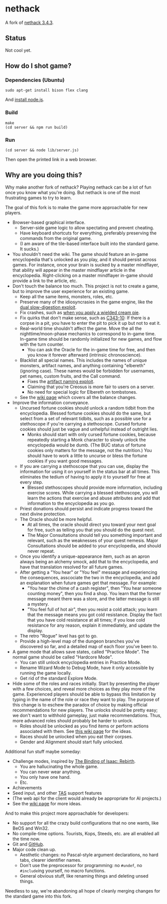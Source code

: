 # nethack

A fork of [nethack 3.4.3](http://www.nethack.org/v343/download-src.html).

## Status

Not cool yet.

## How do I shot game?

### Dependencies (Ubuntu)

```
sudo apt-get install bison flex clang
```

And [install node.js](https://github.com/joyent/node/wiki/installing-node.js-via-package-manager).

### Build

```
make
(cd server && npm run build)
```

### Run

```
(cd server && node lib/server.js)
```

Then open the printed link in a web browser.

## Why are you doing this?

Why make another fork of nethack?
Playing nethack can be a lot of fun once you know what you're doing.
But nethack is one of the most frustrating games to try to learn.

The goal of this fork is to make the game more approachable for new players.

 * Browser-based graphical interface.
   * Server-side game logic to allow spectating and prevent cheating.
   * Have keyboard shortcuts for everything, preferably preserving the commands from the original game.
   * (I am aware of the tile-based interface built into the standard game. It sucks.)
 * You shouldn't need the wiki.
   The game should feature an in-game encyclopedia that's unlocked as you play, and it should persist across games.
   For instance, once your brain is sucked by a master mindflayer, that ability will appear in the master mindflayer article in the encyclopedia.
   Right-clicking on a master mindflayer in-game should provide a link to the article, etc.
 * Don't touch the balance too much.
   This project is not to create a game, but to improve the user experience for an existing game.
   * Keep all the same items, monsters, roles, etc.
   * Preserve many of the idiosyncrasies in the game engine,
     like the [dual slow-digestion exploit](http://nethackwiki.com/wiki/Foodless#Dual_slow_digestion).
   * Fix crashes, such as [when you apply a wielded cream pie](http://tasvideos.org/GameResources/DOS/Nethack.html#CreamPieGlitch).
   * Fix quirks that don't make sense, such as [C343-10](http://nethackwiki.com/wiki/Bugs_in_NetHack_3.4.3#C343-10):
     If there is a corpse in a pit, you have to enter the pit to pick it up but not to eat it.
   * Real-world time shouldn't affect the game.
     Move the all the nighttime/moon-phase mechanics to correspond to in-game time.
     In-game time should be randomly initialized for new games, and flow with the turn counter.
     * You can ask the Oracle for the in-game time for free, and then you know it forever afterward (intrinsic chronoscience).
   * Blacklist all special names.
     This includes the names of unique monsters, artifact names, and anything containing "elbereth" (ignoring case).
     These names would be forbidden for usernames, pet names, custom fruits, and the Call command.
     * Fixes the [artifact naming exploit](http://nethackwiki.com/wiki/Naming_artifacts).
     * Claiming that you're Creosus is more fair to users on a server.
     * No need for special logic for Elbereth on tombstones.
   * See the [wiki page](https://github.com/thejoshwolfe/nethack/wiki/Balance-Changes) which covers all the balance changes.
 * Improve the information conveyance.
   * Uncursed fortune cookies should unlock a random tidbit from the encyclopedia.
     Blessed fortune cookies should do the same, but select from a set of relevant tidbits,
     such as a possible use for a stethoscope if you're carrying a stethoscope.
     Cursed fortune cookies should just be vague and unhelpful instead of outright lies.
     * Monks should start with only cursed fortune cookies,
       because repeatedly starting a Monk character to slowly unlock the encyclopedia would be dumb.
       (The BUC status of fortune cookies only matters for the message, not the nutrition.)
       You should have to work a little to uncurse or bless the fortune cookies if you want good messages.
   * If you are carrying a stethoscope that you can use,
     display the information for using it on yourself in the status bar at all times.
     This eliminates the tedium of having to apply it to yourself for free at every step.
     * Blessed stethoscopes should provide more information, including exercise scores.
       While carrying a blessed stethoscope, you will learn the actions that exercise and abuse attributes
       and add that information to the encyclopedia as you go.
   * Priest donations should persist and indicate progress toward the next divine protection.
   * The Oracle should be more helpful.
     * At all times, the oracle should direct you toward your next goal for free,
       such as telling you that you should do the quest next.
     * The Major Consultations should tell you something important and relevant,
       such as the weaknesses of your quest nemesis.
       Major Consultations should be added to your encyclopedia, and should never repeat.
   * Once you identify a unique-appearance item, such as an apron always being an alchemy smock,
     add that to the encyclopedia, and have that translation resolved for all future games.
   * After getting a "You hear" or "You feel" message and experiencing the consequences,
     asscociate the two in the encyclopedia, and add an explanation when future games get that message.
     For example:
     * "You hear the chime of a cash register", then "You hear someone counting money", then you find a shop.
       You learn that the former message meant there was a store, and the latter message is still a mystery.
     * "You feel full of hot air", then you resist a cold attack;
       you learn that the message means you got cold resistance.
       Display the fact that you have cold resistance at all times;
       if you lose cold resistance for any reason, explain it immediately, and update the display.
   * The retro "Rogue" level has got to go.
   * Provide a high-level map of the dungeon branches you've discovered so far,
     and a detailed map of each floor you've been to.
 * A game mode that allows save states, called "Practice Mode".
   The normal game should be called "Hardcore Mode".
   * You can still unlock encyclopedia entries in Practice Mode.
   * Rename Wizard Mode to Debug Mode, have it only accessible by running the game locally.
   * Get rid of the standard Explore Mode.
 * Hide some of the roles and races initially.
   Start by presenting the player with a few choices, and reveal more choices as they play more of the game.
   Experienced players should be able to bypass this limitation by typing in the name of the role or race they want to play.
   The purpose of this change is to eschew the paradox of choice by making official recommendations for new players.
   The unlocks should be pretty easy; we don't want to withhold gameplay, just make recommendations.
   Thus, more advanced roles should probably be harder to unlock.
   * Roles should be unlocked as you find items or perform actions associated with them.
     See [this wiki page](https://github.com/thejoshwolfe/nethack/wiki/Challenge-Modes) for the ideas.
   * Races should be unlocked when you eat their corpses.
   * Gender and Alignment should start fully unlocked.

Additional fun stuff maybe someday:

 * Challenge modes, inspired by [The Binding of Isaac: Rebirth](http://bindingofisaacrebirth.gamepedia.com/Challenges).
   * You are hallucinating the whole game.
   * You can never wear anything.
   * You only have one hand.
   * Etc.
 * Achievements
 * Seed input, and other [TAS](http://en.wikipedia.org/wiki/Tool-assisted_speedrun) support features
 * (The web api for the client would already be appropriate for AI projects.)
 * See the [wiki page](https://github.com/thejoshwolfe/nethack/wiki/Challenge-Modes) for more ideas.

And to make this project more approachable for developers:

 * No support for all the crazy build configurations that no one wants, like BeOS and Win32.
 * No compile-time options. Tourists, Kops, Steeds, etc. are all enabled all the time now.
 * Git and [GitHub](https://github.com/thejoshwolfe/nethack).
 * Major code clean up.
   * Aesthetic changes: no Pascal-style argument declarations, no hard tabs, clearer identifier names.
   * Don't use the preprocessor for programming: no `#undef`, no `#include`ing yourself, no macro functions.
   * General obvious stuff, like renaming things and deleting unsed things.

Needless to say, we're abandoning all hope of cleanly merging changes for the standard game into this fork.
